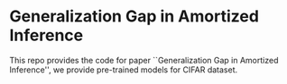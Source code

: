 # Generalization Gap in Amortized Inference
This repo provides the code for paper ``Generalization Gap in Amortized Inference'', we provide pre-trained models for CIFAR dataset.

